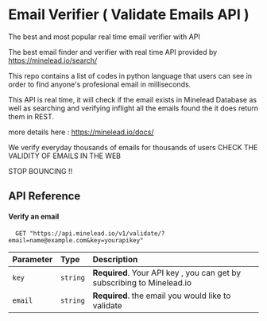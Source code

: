 # Email Verifier ( Validate Emails API )
The best and most popular real time email verifier with API 


The best email finder and verifier with real time API provided by https://minelead.io/search/

This repo contains a list of codes in python language that users can see in order to find anyone's profesional email in milliseconds.

This API is real time, it will check if the email exists in Minelead Database as well as searching and verifying inflight all the emails found the it does return them in REST.

more details here : https://minelead.io/docs/


We verify everyday thousands of emails
for thousands of users
CHECK THE VALIDITY OF EMAILS IN THE WEB

STOP BOUNCING !!


## API Reference

#### Verify an email

```http
  GET "https://api.minelead.io/v1/validate/?email=name@example.com&key=yourapikey"
```

| Parameter | Type     | Description                |
| :-------- | :------- | :------------------------- |
| `key` | `string` | **Required**. Your API key , you can get by subscribing to Minelead.io |
| `email` | `string` | **Required**. the email you would like to validate |
